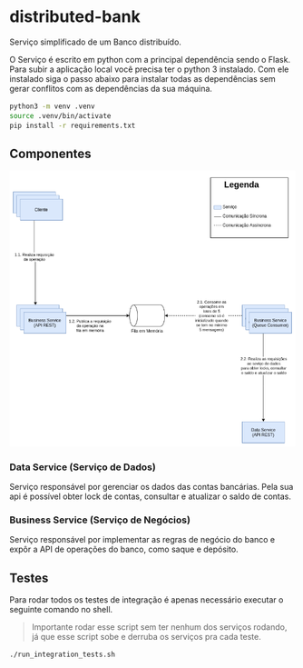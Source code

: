 # distributed-bank

Serviço simplificado de um Banco distribuído.

O Serviço é escrito em python com a principal dependência sendo o
Flask. Para subir a aplicação local você precisa ter o python 3
instalado. Com ele instalado siga o passo abaixo para instalar todas
as dependências sem gerar conflitos com as dependências da sua
máquina.

```bash
python3 -m venv .venv
source .venv/bin/activate
pip install -r requirements.txt
```

## Componentes

![Visão Geral da Arquitetura](./docs/diagrama-visao-geral.png)

### Data Service (Serviço de Dados)

Serviço responsável por gerenciar os dados das contas bancárias. Pela
sua api é possível obter lock de contas, consultar e atualizar o saldo
de contas.

### Business Service (Serviço de Negócios)

Serviço responsável por implementar as regras de negócio do banco e
expôr a API de operações do banco, como saque e depósito.

## Testes

Para rodar todos os testes de integração é apenas necessário executar
o seguinte comando no shell.

> Importante rodar esse script sem ter nenhum dos serviços rodando, já
> que esse script sobe e derruba os serviços pra cada teste.

```bash
./run_integration_tests.sh
```
